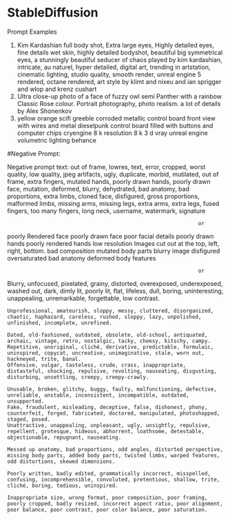 # StableDiffusion

Prompt Examples

1. Kim Kardashian full body shot, Extra large eyes, Highly detailed eyes, fine details wet skin, highly detailed bodyshot, beautiful big symmetrical eyes, a stunningly beautiful seducer of chaos played by kim kardashian, intricate, au naturel, hyper detailed, digital art, trending in artstation, cinematic lighting, studio quality, smooth render, unreal engine 5 rendered, octane rendered, art style by klimt and nixeu and ian sprigger and wlop and krenz cushart
2. Ultra close-up photo of a face of fuzzy owl semi Panther with a rainbow Classic Rose colour. Portrait photography, photo realism. a lot of details by Alex Shonenkov
3. yellow orange scifi greeble corroded metallic control board front view with wires and metal dieselpunk control board filled with buttons and computer chips cryengine 8 k resolution 8 k 3 d vray unreal engine volumetric lighting behance


#Negative Prompt:

Negative prompt text: out of frame, lowres, text, error, cropped, worst quality, low quality, jpeg artifacts, ugly, duplicate, morbid, mutilated, out of frame, extra fingers, mutated hands, poorly drawn hands, poorly drawn face, mutation, deformed, blurry, dehydrated, bad anatomy, bad proportions, extra limbs, cloned face, disfigured, gross proportions, malformed limbs, missing arms, missing legs, extra arms, extra legs, fused fingers, too many fingers, long neck, username, watermark, signature

                                                                  or
                                                                        
poorly Rendered face
poorly drawn face
poor facial details
poorly drawn hands
poorly rendered hands
low resolution
Images cut out at the top, left, right, bottom.
bad composition
mutated body parts
blurry image
disfigured
oversaturated
bad anatomy
deformed body features 




                                                                  or
  Blurry, unfocused, pixelated, grainy, distorted, overexposed, underexposed, washed out, dark, dimly lit, poorly lit, flat, lifeless, dull, boring, uninteresting, unappealing, unremarkable, forgettable, low contrast.
  
    Unprofessional, amateurish, sloppy, messy, cluttered, disorganized, chaotic, haphazard, careless, rushed, sloppy, lazy, unpolished, unfinished, incomplete, unrefined.
    
    Dated, old-fashioned, outdated, obsolete, old-school, antiquated, archaic, vintage, retro, nostalgic, tacky, cheesy, kitschy, campy.
    Repetitive, unoriginal, cliché, derivative, predictable, formulaic, uninspired, copycat, uncreative, unimaginative, stale, worn out, hackneyed, trite, banal.
    Offensive, vulgar, tasteless, crude, crass, inappropriate, distasteful, shocking, repulsive, revolting, nauseating, disgusting, disturbing, unsettling, creepy, creepy-crawly.
    
    Unusable, broken, glitchy, buggy, faulty, malfunctioning, defective, unreliable, unstable, inconsistent, incompatible, outdated, unsupported.
    Fake, fraudulent, misleading, deceptive, false, dishonest, phony, counterfeit, forged, fabricated, doctored, manipulated, photoshopped, staged, posed.
    Unattractive, unappealing, unpleasant, ugly, unsightly, repulsive, repellent, grotesque, hideous, abhorrent, loathsome, detestable, objectionable, repugnant, nauseating.
    
    Messed up anatomy, bad proportions, odd angles, distorted perspective, missing body parts, added body parts, twisted limbs, warped features, odd distortions, skewed dimensions.
    
    Poorly written, badly edited, grammatically incorrect, misspelled, confusing, incomprehensible, convoluted, pretentious, shallow, trite, cliché, boring, tedious, uninspired.
    
    Inappropriate size, wrong format, poor composition, poor framing, poorly cropped, badly resized, incorrect aspect ratio, poor alignment, poor balance, poor contrast, poor color balance, poor saturation.                                                                
                                                                  
